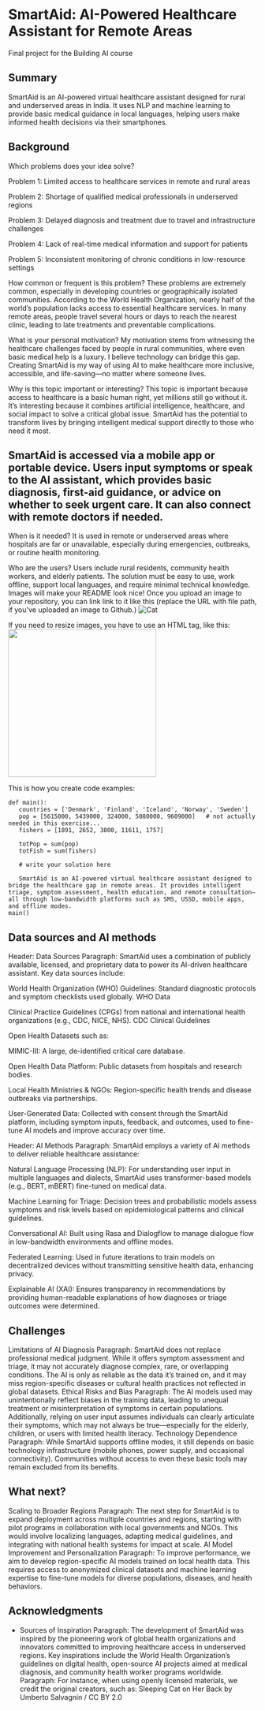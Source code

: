                      
# SmartAid: AI-Powered Healthcare Assistant for Remote Areas

Final project for the Building AI course

## Summary

SmartAid is an AI-powered virtual healthcare assistant designed for rural and underserved areas in India. It uses NLP and machine learning to provide basic medical guidance in local languages, helping users make informed health decisions via their smartphones.


## Background

Which problems does your idea solve?

Problem 1: Limited access to healthcare services in remote and rural areas

Problem 2: Shortage of qualified medical professionals in underserved regions

Problem 3: Delayed diagnosis and treatment due to travel and infrastructure challenges

Problem 4: Lack of real-time medical information and support for patients

Problem 5: Inconsistent monitoring of chronic conditions in low-resource settings

How common or frequent is this problem?
These problems are extremely common, especially in developing countries or geographically isolated communities. According to the World Health Organization, nearly half of the world’s population lacks access to essential healthcare services. In many remote areas, people travel several hours or days to reach the nearest clinic, leading to late treatments and preventable complications.

What is your personal motivation?
My motivation stems from witnessing the healthcare challenges faced by people in rural communities, where even basic medical help is a luxury. I believe technology can bridge this gap. Creating SmartAid is my way of using AI to make healthcare more inclusive, accessible, and life-saving—no matter where someone lives.

Why is this topic important or interesting?
This topic is important because access to healthcare is a basic human right, yet millions still go without it. It’s interesting because it combines artificial intelligence, healthcare, and social impact to solve a critical global issue. SmartAid has the potential to transform lives by bringing intelligent medical support directly to those who need it most.


## SmartAid is accessed via a mobile app or portable device. Users input symptoms or speak to the AI assistant, which provides basic diagnosis, first-aid guidance, or advice on whether to seek urgent care. It can also connect with remote doctors if needed.

When is it needed?
It is used in remote or underserved areas where hospitals are far or unavailable, especially during emergencies, outbreaks, or routine health monitoring.

Who are the users?
Users include rural residents, community health workers, and elderly patients. The solution must be easy to use, work offline, support local languages, and require minimal technical knowledge.
Images will make your README look nice!
Once you upload an image to your repository, you can link link to it like this (replace the URL with file path, if you've uploaded an image to Github.)
![Cat](https://upload.wikimedia.org/wikipedia/commons/5/5e/Sleeping_cat_on_her_back.jpg)

If you need to resize images, you have to use an HTML tag, like this:
<img src="https://upload.wikimedia.org/wikipedia/commons/5/5e/Sleeping_cat_on_her_back.jpg" width="300">

This is how you create code examples:
```
def main():
   countries = ['Denmark', 'Finland', 'Iceland', 'Norway', 'Sweden']
   pop = [5615000, 5439000, 324000, 5080000, 9609000]   # not actually needed in this exercise...
   fishers = [1891, 2652, 3800, 11611, 1757]

   totPop = sum(pop)
   totFish = sum(fishers)

   # write your solution here

   SmartAid is an AI-powered virtual healthcare assistant designed to bridge the healthcare gap in remote areas. It provides intelligent triage, symptom assessment, health education, and remote consultation—all through low-bandwidth platforms such as SMS, USSD, mobile apps, and offline modes.
main()
```


## Data sources and AI methods
Header: Data Sources
Paragraph:
SmartAid uses a combination of publicly available, licensed, and proprietary data to power its AI-driven healthcare assistant. Key data sources include:

World Health Organization (WHO) Guidelines: Standard diagnostic protocols and symptom checklists used globally.
WHO Data

Clinical Practice Guidelines (CPGs) from national and international health organizations (e.g., CDC, NICE, NHS).
CDC Clinical Guidelines

Open Health Datasets such as:

MIMIC-III: A large, de-identified critical care database.

Open Health Data Platform: Public datasets from hospitals and research bodies.

Local Health Ministries & NGOs: Region-specific health trends and disease outbreaks via partnerships.

User-Generated Data: Collected with consent through the SmartAid platform, including symptom inputs, feedback, and outcomes, used to fine-tune AI models and improve accuracy over time.

Header: AI Methods
Paragraph:
SmartAid employs a variety of AI methods to deliver reliable healthcare assistance:

Natural Language Processing (NLP):
For understanding user input in multiple languages and dialects, SmartAid uses transformer-based models (e.g., BERT, mBERT) fine-tuned on medical data.

Machine Learning for Triage:
Decision trees and probabilistic models assess symptoms and risk levels based on epidemiological patterns and clinical guidelines.

Conversational AI:
Built using Rasa and Dialogflow to manage dialogue flow in low-bandwidth environments and offline modes.

Federated Learning:
Used in future iterations to train models on decentralized devices without transmitting sensitive health data, enhancing privacy.

Explainable AI (XAI):
Ensures transparency in recommendations by providing human-readable explanations of how diagnoses or triage outcomes were determined.

## Challenges

Limitations of AI Diagnosis
Paragraph:
SmartAid does not replace professional medical judgment. While it offers symptom assessment and triage, it may not accurately diagnose complex, rare, or overlapping conditions. The AI is only as reliable as the data it’s trained on, and it may miss region-specific diseases or cultural health practices not reflected in global datasets.
Ethical Risks and Bias
Paragraph:
The AI models used may unintentionally reflect biases in the training data, leading to unequal treatment or misinterpretation of symptoms in certain populations. Additionally, relying on user input assumes individuals can clearly articulate their symptoms, which may not always be true—especially for the elderly, children, or users with limited health literacy.
Technology Dependence
Paragraph:
While SmartAid supports offline modes, it still depends on basic technology infrastructure (mobile phones, power supply, and occasional connectivity). Communities without access to even these basic tools may remain excluded from its benefits.

## What next?

Scaling to Broader Regions
Paragraph:
The next step for SmartAid is to expand deployment across multiple countries and regions, starting with pilot programs in collaboration with local governments and NGOs. This would involve localizing languages, adapting medical guidelines, and integrating with national health systems for impact at scale.
AI Model Improvement and Personalization
Paragraph:
To improve performance, we aim to develop region-specific AI models trained on local health data. This requires access to anonymized clinical datasets and machine learning expertise to fine-tune models for diverse populations, diseases, and health behaviors.

## Acknowledgments

* Sources of Inspiration
Paragraph:
The development of SmartAid was inspired by the pioneering work of global health organizations and innovators committed to improving healthcare access in underserved regions. Key inspirations include the World Health Organization’s guidelines on digital health, open-source AI projects aimed at medical diagnosis, and community health worker programs worldwide.
Paragraph:
For instance, when using openly licensed materials, we credit the original creators, such as:
Sleeping Cat on Her Back by Umberto Salvagnin / CC BY 2.0
